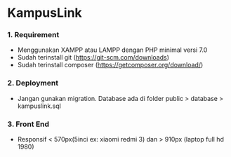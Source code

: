 # KampusLink

### 1. Requirement
- Menggunakan XAMPP atau LAMPP dengan PHP minimal versi 7.0
- Sudah terinstall git (https://git-scm.com/downloads)
- Sudah terinstall composer (https://getcomposer.org/download/)

### 2. Deployment
- Jangan gunakan migration. Database ada di folder public > database > kampuslink.sql 

### 3. Front End
- Responsif < 570px(5inci ex: xiaomi redmi 3) dan > 910px (laptop full hd 1980)
